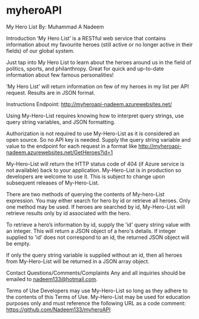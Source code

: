 # myheroAPI

My Hero List
By: Muhammad A Nadeem

Introduction 
‘My Hero List’ is a RESTful web service that contains information about my favourite heroes (still active or no longer active in their fields) of our global system. 

Just tap into My Hero List to learn about the heroes around us in the field of politics, sports, and philanthropy.  Great for quick and up-to-date information about few famous personalities! 

‘My Hero List’ will return information on few of my heroes in my list per API request. Results are in JSON format. 

Instructions 
Endpoint: http://myheroapi-nadeem.azurewebsites.net/ 

Using My-Hero-List requires knowing how to interpret query strings, use query string variables, and JSON formatting. 

Authorization is not required to use My-Hero-List as it is considered an open source. So no API key is needed. Supply the query string variable and value to the endpoint for each request in a format like http://myheroapi-nadeem.azurewebsites.net/GetHeroes?id=1

My-Hero-List will return the HTTP status code of 404 (if Azure service is not available) back to your application. My-Hero-List is in production so developers are welcome to use it. This is subject to change upon subsequent releases of My-Hero-List. 

There are two methods of querying the contents of My-hero-List expression. You may either search for hero by id or retrieve all heroes. Only one method may be used. If heroes are searched by id, My-Hero-List will retrieve results only by id associated with the hero. 

To retrieve a hero’s information by id, supply the 'id' query string value with an integer. This will return a JSON object of a hero's details. If integer supplied to 'id' does not correspond to an id, the returned JSON object will be empty. 

If only the query string variable is supplied without an id, then all heroes from My-Hero-List will be returned in a JSON array object.

Contact Questions/Comments/Complaints
Any and all inquiries should be emailed to nadeem133@hotmail.com. 


Terms of Use 
Developers may use My-Hero-List so long as they adhere to the contents of this Terms of Use. My-Hero-List may be used for education purposes only and must reference the following URL as a code comment: https://github.com/Nadeem133/myheroAPI

